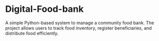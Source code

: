 # Digital-Food-bank
A simple Python-based system to manage a community food bank. The project allows users to track food inventory, register beneficiaries, and distribute food efficiently.
